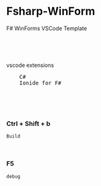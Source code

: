 # Fsharp-WinForm

F# WinForms VSCode Template  

<br><br><br>


vscode  extensions

<pre>
    C#
    Ionide for F#
</pre>


<br><br><br>

### Ctrl + Shift + b  

```
Build
```

<br>

### F5  

```
debug
```

<br><br><br><br><br><br><br><br><br>
